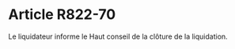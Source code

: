 # Article R822-70

<p>   Le liquidateur informe le Haut conseil  de la clôture de la liquidation.</p>